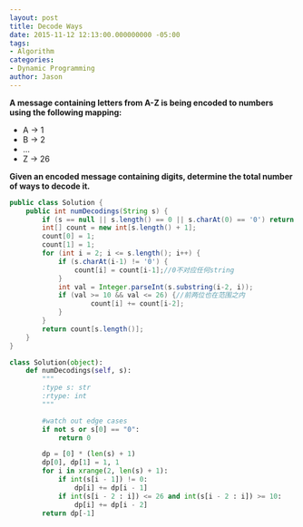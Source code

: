 ```yaml
---
layout: post
title: Decode Ways
date: 2015-11-12 12:13:00.000000000 -05:00
tags:
- Algorithm
categories:
- Dynamic Programming
author: Jason
---
```

**A message containing letters from A-Z is being encoded to numbers using the following mapping:**

* A -> 1
* B -> 2
* ...
* Z -> 26

**Given an encoded message containing digits, determine the total number of ways to decode it.**


``` java
public class Solution {
    public int numDecodings(String s) {
        if (s == null || s.length() == 0 || s.charAt(0) == '0') return 0;
        int[] count = new int[s.length() + 1];
        count[0] = 1;
        count[1] = 1;
        for (int i = 2; i <= s.length(); i++) {
            if (s.charAt(i-1) != '0') {
                count[i] = count[i-1];//0不对应任何string
            }
            int val = Integer.parseInt(s.substring(i-2, i));
            if (val >= 10 && val <= 26) {//前两位也在范围之内
                    count[i] += count[i-2];
            }
        }
        return count[s.length()];
    }
}
```

``` python
class Solution(object):
    def numDecodings(self, s):
        """
        :type s: str
        :rtype: int
        """

        #watch out edge cases
        if not s or s[0] == "0":
            return 0

        dp = [0] * (len(s) + 1)
        dp[0], dp[1] = 1, 1
        for i in xrange(2, len(s) + 1):
            if int(s[i - 1]) != 0:
                dp[i] += dp[i - 1]
            if int(s[i - 2 : i]) <= 26 and int(s[i - 2 : i]) >= 10:
                dp[i] += dp[i - 2]
        return dp[-1]
```
